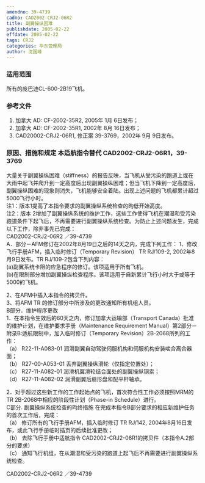 ```yaml
---
amendno: 39-4739  
cadno: CAD2002-CRJ2-06R2  
title: 副翼操纵困难  
publishdate: 2005-02-22  
effdate: 2005-02-22  
tags: CRJ2  
categories: 华东管理局  
author: 沈国峰  
---
```

  
### 适用范围  
所有的庞巴迪CL-600-2B19飞机。  
  
<!--more-->  
### 参考文件  
1. 加拿大 AD: CF-2002-35R2, 2005年 1月 6日发布；  
2. 加拿大 AD: CF-2002-35R1, 2002年 8月 16日发布；  
3. CAD20002-CRJ2-06R1, 修正案 39-3769，2002年 9月 9日发布。  
  
### 原因、措施和规定 本适航指令替代 CAD2002-CRJ2-06R1，39-3769  
大量关于副翼操纵困难（stiffness）的报告反映，当飞机从受污染的跑道上或在大雨中起飞并爬升到一定高度后出现副翼操纵困难；但当飞机下降到一定高度后，副翼操纵困难的现象则消失，飞机能够安全着陆。出现上述问题的飞机都累计超过5000飞行小时。  
注1：版本1提高了本指令要求的副翼操纵系统检查的昀低开始高度。  
注2：版本 2增加了副翼操纵系统的维护工作，这些工作使得飞机在潮湿和受污染跑道条件下起飞后，不再需要进行副翼操纵系统检查。为防止上述问题发生，完成以下工作，除非事先已完成：  
 CAD2002-CRJ2-06R2 ／39-4739  
A．部分－AFM修订在2002年8月19日之后的14天之内，完成下列工作： 1、修改飞行手册AFM，插入临时修订（Temporary Revision） TR RJ/109-2, 2002年8月9日发布。TR RJ/109-2包含下列内容：  
  (a)副翼系统卡阻的应急程序的修订。该项适用于所有飞机。  
  (b)在限制部分增加副翼操纵检查程序。该项适用于自新累计飞行小时大于或等于5000的飞机。  
  
2、在AFM中插入本指令的拷贝件。  
3、将AFM TR 的修订部分中所涉及的更改通知所有机组人员。  
B部分．维护程序更改  
1．在本指令生效后的60天之内，修订加拿大运输部（Transport Canada）批准的维护计划，在维护要求手册（Maintenance Requirement Manual）第2部分－附录B:适航限制中，加入临时修订（Temporary Revision）2B-2068所列的工作：  
（a） R22-11-A083-01 润滑副翼自动驾驶伺服机构和伺服机构安装啮合离合器面；  
（b） R27-00-A053-01 丢弃副翼操纵滑轮（仅指定位置处）；  
（c） R27-11-A082-01 润滑机翼滑轮结合面处的副翼操纵钢索；  
（d） R27-11-A082-02 润滑副翼后扇形盘和配平杆轴承。  
  
2．对于超过这些新工作的工作起始点的飞机，首次符合性工作必须按照MRM的TR 2B-2068中相应的阶段性计划（Phase-in Schedule）进行。  
C部分. 副翼操纵系统检查的昀终措施 在完成本指令B部分要求的相应新维护任务的首次工作后，完成：  
（a） 修订所有的飞行手册AFM，插入临时修订 TR RJ/142, 2004年8月16日发布，或此飞行手册临时插页的后续批准更改；  
（b） 去除飞行手册中适航指令 CAD2002-CRJ2-06R1的拷贝件（本指令A.2部分的要求）  
（c） 通知飞行机组，在从潮湿和受污染的跑道上起飞后不再需要进行副翼操纵系统检查。  
  
  
 CAD2002-CRJ2-06R2 ／39-4739  
